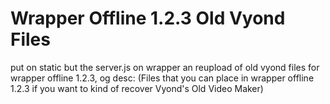 # Wrapper Offline 1.2.3 Old Vyond Files
put on static but the server.js on wrapper
an reupload of old vyond files for wrapper offline 1.2.3, og desc: (Files that you can place in wrapper offline 1.2.3 if you want to kind of recover Vyond's Old Video Maker)
